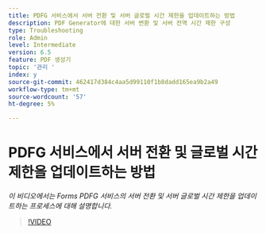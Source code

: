 ```yaml
---
title: PDFG 서비스에서 서버 전환 및 서버 글로벌 시간 제한을 업데이트하는 방법
description: PDF Generator에 대한 서버 변환 및 서버 전역 시간 제한 구성
type: Troubleshooting
role: Admin
level: Intermediate
version: 6.5
feature: PDF 생성기
topic: '관리 '
index: y
source-git-commit: 462417d384c4aa5d99110f1b8dadd165ea9b2a49
workflow-type: tm+mt
source-wordcount: '57'
ht-degree: 5%

---
```



# PDFG 서비스에서 서버 전환 및 글로벌 시간 제한을 업데이트하는 방법

*이 비디오에서는 Forms PDFG 서비스의 서버 전환 및 서버 글로벌 시간 제한을 업데이트하는 프로세스에 대해 설명합니다.*

>[!VIDEO](https://video.tv.adobe.com/v/335514?quality=9&learn=on)

